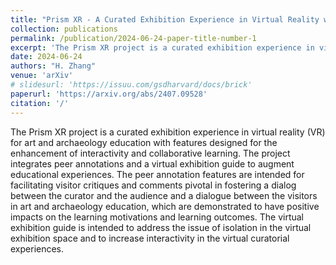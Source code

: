 ```yaml
---
title: "Prism XR - A Curated Exhibition Experience in Virtual Reality with Peer Annotation Features and Virtual Guides for Art and Archaeology Classes"
collection: publications
permalink: /publication/2024-06-24-paper-title-number-1
excerpt: 'The Prism XR project is a curated exhibition experience in virtual reality (VR) for art and archaeology education with features designed for the enhancement of interactivity and collaborative learning. The project integrates peer annotations and a virtual exhibition guide to augment educational experiences. The peer annotation features are intended for facilitating visitor critiques and comments pivotal in fostering a dialog between the curator and the audience and a dialogue between the visitors in art and archaeology education, which are demonstrated to have positive impacts on the learning motivations and learning outcomes. The virtual exhibition guide is intended to address the issue of isolation in the virtual exhibition space and to increase interactivity in the virtual curatorial experiences.'
date: 2024-06-24
authors: "H. Zhang"
venue: 'arXiv'
# slidesurl: 'https://issuu.com/gsdharvard/docs/brick'
paperurl: 'https://arxiv.org/abs/2407.09528'
citation: '/'
---
```


The Prism XR project is a curated exhibition experience in virtual reality (VR) for art and archaeology education with features designed for the enhancement of interactivity and collaborative learning. The project integrates peer annotations and a virtual exhibition guide to augment educational experiences. The peer annotation features are intended for facilitating visitor critiques and comments pivotal in fostering a dialog between the curator and the audience and a dialogue between the visitors in art and archaeology education, which are demonstrated to have positive impacts on the learning motivations and learning outcomes. The virtual exhibition guide is intended to address the issue of isolation in the virtual exhibition space and to increase interactivity in the virtual curatorial experiences.